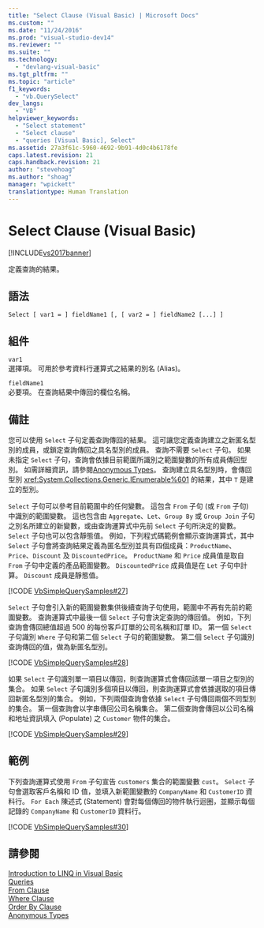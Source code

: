 ```yaml
---
title: "Select Clause (Visual Basic) | Microsoft Docs"
ms.custom: ""
ms.date: "11/24/2016"
ms.prod: "visual-studio-dev14"
ms.reviewer: ""
ms.suite: ""
ms.technology: 
  - "devlang-visual-basic"
ms.tgt_pltfrm: ""
ms.topic: "article"
f1_keywords: 
  - "vb.QuerySelect"
dev_langs: 
  - "VB"
helpviewer_keywords: 
  - "Select statement"
  - "Select clause"
  - "queries [Visual Basic], Select"
ms.assetid: 27a3f61c-5960-4692-9b91-4d0c4b6178fe
caps.latest.revision: 21
caps.handback.revision: 21
author: "stevehoag"
ms.author: "shoag"
manager: "wpickett"
translationtype: Human Translation
---
```

# Select Clause (Visual Basic)
[!INCLUDE[vs2017banner](../../../csharp/includes/vs2017banner.md)]

定義查詢的結果。  
  
## 語法  
  
```  
Select [ var1 = ] fieldName1 [, [ var2 = ] fieldName2 [...] ]  
```  
  
## 組件  
 `var1`  
 選擇項。  可用於參考資料行運算式之結果的別名 \(Alias\)。  
  
 `fieldName1`  
 必要項。  在查詢結果中傳回的欄位名稱。  
  
## 備註  
 您可以使用 `Select` 子句定義查詢傳回的結果。  這可讓您定義查詢建立之新匿名型別的成員，或鎖定查詢傳回之具名型別的成員。  查詢不需要 `Select` 子句。  如果未指定 `Select` 子句，查詢會依據目前範圍所識別之範圍變數的所有成員傳回型別。  如需詳細資訊，請參閱[Anonymous Types](../../../visual-basic/programming-guide/language-features/objects-and-classes/anonymous-types.md)。  查詢建立具名型別時，會傳回型別 <xref:System.Collections.Generic.IEnumerable%601> 的結果，其中 `T` 是建立的型別。  
  
 `Select` 子句可以參考目前範圍中的任何變數。  這包含 `From` 子句 \(或 `From` 子句\) 中識別的範圍變數。  這也包含由 `Aggregate`、`Let`、`Group By` 或 `Group Join` 子句之別名所建立的新變數，或由查詢運算式中先前 `Select` 子句所決定的變數。  `Select` 子句也可以包含靜態值。  例如，下列程式碼範例會顯示查詢運算式，其中 `Select` 子句會將查詢結果定義為匿名型別並具有四個成員：`ProductName`、`Price`、`Discount` 及 `DiscountedPrice`。  `ProductName` 和 `Price` 成員值是取自 `From` 子句中定義的產品範圍變數。  `DiscountedPrice` 成員值是在 `Let` 子句中計算。  `Discount` 成員是靜態值。  
  
 [!CODE [VbSimpleQuerySamples#27](../CodeSnippet/VS_Snippets_VBCSharp/VbSimpleQuerySamples#27)]  
  
 `Select` 子句會引入新的範圍變數集供後續查詢子句使用，範圍中不再有先前的範圍變數。  查詢運算式中最後一個 `Select` 子句會決定查詢的傳回值。  例如，下列查詢會傳回總值超過 500 的每份客戶訂單的公司名稱和訂單 ID。  第一個 `Select` 子句識別 `Where` 子句和第二個 `Select` 子句的範圍變數。  第二個 `Select` 子句識別查詢傳回的值，做為新匿名型別。  
  
 [!CODE [VbSimpleQuerySamples#28](../CodeSnippet/VS_Snippets_VBCSharp/VbSimpleQuerySamples#28)]  
  
 如果 `Select` 子句識別單一項目以傳回，則查詢運算式會傳回該單一項目之型別的集合。  如果 `Select` 子句識別多個項目以傳回，則查詢運算式會依據選取的項目傳回新匿名型別的集合。  例如，下列兩個查詢會依據 `Select` 子句傳回兩個不同型別的集合。  第一個查詢會以字串傳回公司名稱集合。  第二個查詢會傳回以公司名稱和地址資訊填入 \(Populate\) 之 `Customer` 物件的集合。  
  
 [!CODE [VbSimpleQuerySamples#29](../CodeSnippet/VS_Snippets_VBCSharp/VbSimpleQuerySamples#29)]  
  
## 範例  
 下列查詢運算式使用 `From` 子句宣告 `customers` 集合的範圍變數 `cust`。  `Select` 子句會選取客戶名稱和 ID 值，並填入新範圍變數的 `CompanyName` 和 `CustomerID` 資料行。  `For Each` 陳述式 \(Statement\) 會對每個傳回的物件執行迴圈，並顯示每個記錄的 `CompanyName` 和 `CustomerID` 資料行。  
  
 [!CODE [VbSimpleQuerySamples#30](../CodeSnippet/VS_Snippets_VBCSharp/VbSimpleQuerySamples#30)]  
  
## 請參閱  
 [Introduction to LINQ in Visual Basic](../../../visual-basic/programming-guide/language-features/linq/introduction-to-linq.md)   
 [Queries](../../../visual-basic/language-reference/queries/queries.md)   
 [From Clause](../../../visual-basic/language-reference/queries/from-clause.md)   
 [Where Clause](../../../visual-basic/language-reference/queries/where-clause.md)   
 [Order By Clause](../../../visual-basic/language-reference/queries/order-by-clause.md)   
 [Anonymous Types](../../../visual-basic/programming-guide/language-features/objects-and-classes/anonymous-types.md)